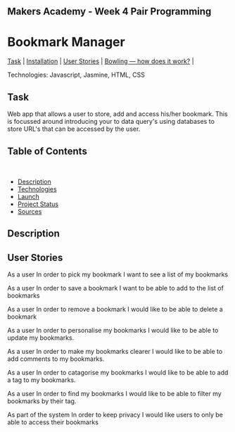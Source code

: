## Makers Academy - Week 4 Pair Programming

Bookmark Manager
=================

[Task](#Task) | [Installation](#Installation) | [User Stories](#User) | [Bowling — how does it work?](#Bowling) |

Technologies: Javascript, Jasmine, HTML, CSS

## Task

Web app that allows a user to store, add and access his/her bookmark. This is focussed around introducing your to data query's using databases to store URL's that can be accessed by the user.

## Table of Contents
​
* [Description](#introduction)
* [Technologies](#technologies)
* [Launch](#launch)
* [Project Status](#project-status)
* [Sources](#sources)

## Description

## <a name="User">User Stories</a>

As a user
In order to pick my bookmark
I want to see a list of my bookmarks

As a user
In order to save a bookmark
I want to be able to add to the list of bookmarks

As a user
In order to remove a bookmark
I would like to be able to delete a bookmark

As a user
In order to personalise my bookmarks
I would like to be able to update my bookmarks.

As a user
In order to make my bookmarks clearer
I would like to be able to add comments to my bookmarks.

As a user
In order to catagorise my bookmarks
I would like to be able to add a tag to my bookmarks.

As a user
In order to find my bookmarks
I would like to be able to filter my bookmarks by their tag. 

As part of the system
In order to keep privacy
I would like users to only be able to access their bookmarks
​

